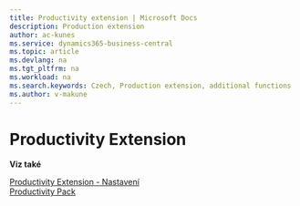 ```yaml
---
title: Productivity extension | Microsoft Docs
description: Production extension
author: ac-kunes
ms.service: dynamics365-business-central
ms.topic: article
ms.devlang: na
ms.tgt_pltfrm: na
ms.workload: na
ms.search.keywords: Czech, Production extension, additional functions
ms.author: v-makune
---
```

# Productivity Extension

**Viz také**

[Productivity Extension - Nastavení](ac-productivity-extension-setup.md)  
[Productivity Pack](ac-productivity-pack.md)
